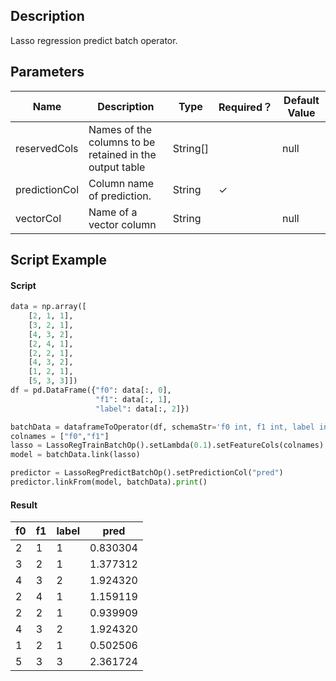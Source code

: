 ## Description
Lasso regression predict batch operator.

## Parameters
| Name | Description | Type | Required？ | Default Value |
| --- | --- | --- | --- | --- |
| reservedCols | Names of the columns to be retained in the output table | String[] |  | null |
| predictionCol | Column name of prediction. | String | ✓ |  |
| vectorCol | Name of a vector column | String |  | null |


## Script Example
#### Script
```python
data = np.array([
    [2, 1, 1],
    [3, 2, 1],
    [4, 3, 2],
    [2, 4, 1],
    [2, 2, 1],
    [4, 3, 2],
    [1, 2, 1],
    [5, 3, 3]])
df = pd.DataFrame({"f0": data[:, 0], 
                   "f1": data[:, 1],
                   "label": data[:, 2]})

batchData = dataframeToOperator(df, schemaStr='f0 int, f1 int, label int', op_type='batch')
colnames = ["f0","f1"]
lasso = LassoRegTrainBatchOp().setLambda(0.1).setFeatureCols(colnames).setLabelCol("label")
model = batchData.link(lasso)

predictor = LassoRegPredictBatchOp().setPredictionCol("pred")
predictor.linkFrom(model, batchData).print()
```
#### Result
f0 | f1 | label | pred
---|----|-------|-----
 2 |  1     | 1 | 0.830304
   3 |  2    |  1 | 1.377312
   4 |  3    |  2 | 1.924320
   2 |  4    |  1 | 1.159119
   2 |  2    |  1 | 0.939909
   4 |  3    |  2 | 1.924320
   1 |  2    |  1 | 0.502506
   5 |  3    |  3 | 2.361724

